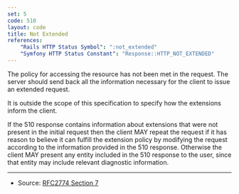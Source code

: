 ```yaml
---
set: 5
code: 510
layout: code
title: Not Extended
references:
    "Rails HTTP Status Symbol": ":not_extended"
    "Symfony HTTP Status Constant": "Response::HTTP_NOT_EXTENDED"
---
```


The policy for accessing the resource has not been met in the request.
The server should send back all the information necessary for the client
to issue an extended request.

It is outside the scope of this specification to specify how the
extensions inform the client.

If the 510 response contains information about extensions that were not
present in the initial request then the client MAY repeat the request if
it has reason to believe it can fulfill the extension policy by
modifying the request according to the information provided in the 510
response. Otherwise the client MAY present any entity included in the
510 response to the user, since that entity may include relevant
diagnostic information.

---

* Source: [RFC2774 Section 7][1]

[1]: <http://tools.ietf.org/html/rfc2774#section-7>

